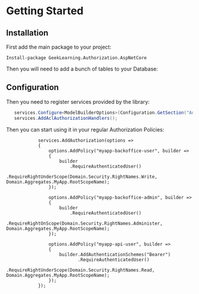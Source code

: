 # Getting Started

## Installation

First add the main package to your project:
```
Install-package GeekLearning.Authorization.AspNetCore
```

Then you will need to add a bunch of tables to your Database:


## Configuration


Then you need to register services provided by the library:
```csharp
   services.Configure<ModelBuilderOptions>(Configuration.GetSection("AuthorizationsModelBuilderOptions"));
   services.AddAclAuthorizationHandlers();
```

Then you can start using it in your regular Authorization Policies:
```charp
            services.AddAuthorization(options =>
            {
                options.AddPolicy("myapp-backoffice-user", builder =>
                {
                    builder
                        .RequireAuthenticatedUser()
                        .RequireRightUnderScope(Domain.Security.RightNames.Write, Domain.Aggregates.MyApp.RootScopeName);
                });

                options.AddPolicy("myapp-backoffice-admin", builder =>
                {
                    builder
                        .RequireAuthenticatedUser()
                        .RequireRightOnScope(Domain.Security.RightNames.Administer, Domain.Aggregates.MyApp.RootScopeName);
                });

                options.AddPolicy("myapp-api-user", builder =>
                {
                    builder.AddAuthenticationSchemes("Bearer")
                           .RequireAuthenticatedUser()
                           .RequireRightUnderScope(Domain.Security.RightNames.Read, Domain.Aggregates.MyApp.RootScopeName);
                });
            });
```